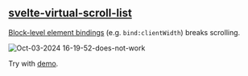 ## [svelte-virtual-scroll-list]

[Block-level element bindings] (e.g. `bind:clientWidth`) breaks scrolling.

![Oct-03-2024 16-19-52-does-not-work](https://github.com/user-attachments/assets/f048719c-271f-407e-ade3-5945781aa6b3)

Try with [demo].

[svelte-virtual-scroll-list]: https://github.com/v1ack/svelte-virtual-scroll-list
[Block-level element bindings]: https://svelte.dev/docs/element-directives#block-level-element-bindings
[demo]: https://eugenegoroschenya.github.io/svelte-virtual-scroll-list-bind-client_width-breaks-scrolling/
